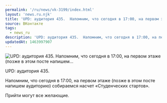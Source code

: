 ```yaml
---
permalink: '/ru/news/vk-3199/index.html'
layout: 'news.ru.njk'
title: 'UPD: аудитория 435.  Напомним, что сегодня в 17:00, на первом этаже (позже в этом посте напишем…'
source: ВКонтакте
tags:
  - news_ru
description: 'UPD: аудитория 435.  Напомним, что сегодня в 17:00, на первом этаже (позже в этом посте напишем…'
updatedAt: 1463997907
---
```

![UPD: аудитория 435.  Напомним, что сегодня в 17:00, на первом этаже (позже в этом посте напишем…](https://sun9-22.userapi.com/impf/c628627/v628627679/4d805/Ry11uWHFW3Q.jpg?size=1280x853&quality=96&proxy=1&sign=c4ed9521ebfc180b62c6187c82c7a584&c_uniq_tag=XeyJ7xBLTA31WtEdPxK4hW1YFCnk6V5rrf-w-3XQaWI&type=album)

UPD: аудитория 435.

Напомним, что сегодня в 17:00, на первом этаже (позже в этом посте напишем аудиторию) собираемся насчет «Студенческих стартов».

Прийти могут все желающие.
